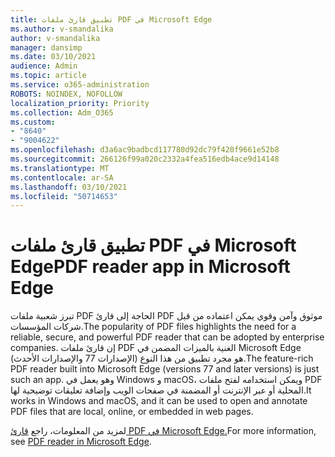 ```yaml
---
title: تطبيق قارئ ملفات PDF في Microsoft Edge
ms.author: v-smandalika
author: v-smandalika
manager: dansimp
ms.date: 03/10/2021
audience: Admin
ms.topic: article
ms.service: o365-administration
ROBOTS: NOINDEX, NOFOLLOW
localization_priority: Priority
ms.collection: Adm_O365
ms.custom:
- "8640"
- "9004622"
ms.openlocfilehash: d3a6ac9badbcd117780d92dc79f420f9661e52b8
ms.sourcegitcommit: 266126f99a020c2332a4fea516edb4ace9d14148
ms.translationtype: MT
ms.contentlocale: ar-SA
ms.lasthandoff: 03/10/2021
ms.locfileid: "50714653"
---
```

# <a name="pdf-reader-app-in-microsoft-edge"></a><span data-ttu-id="a12e6-102">تطبيق قارئ ملفات PDF في Microsoft Edge</span><span class="sxs-lookup"><span data-stu-id="a12e6-102">PDF reader app in Microsoft Edge</span></span>

<span data-ttu-id="a12e6-103">تبرز شعبية ملفات PDF الحاجة إلى قارئ PDF موثوق وآمن وقوي يمكن اعتماده من قبل شركات المؤسسات.</span><span class="sxs-lookup"><span data-stu-id="a12e6-103">The popularity of PDF files highlights the need for a reliable, secure, and powerful PDF reader that can be adopted by enterprise companies.</span></span> <span data-ttu-id="a12e6-104">إن قارئ ملفات PDF الغنية بالميزات المضمن في Microsoft Edge (الإصدارات 77 والإصدارات الأحدث) هو مجرد تطبيق من هذا النوع.</span><span class="sxs-lookup"><span data-stu-id="a12e6-104">The feature-rich PDF reader built into Microsoft Edge (versions 77 and later versions) is just such an app.</span></span> <span data-ttu-id="a12e6-105">وهو يعمل في Windows و macOS، ويمكن استخدامه لفتح ملفات PDF المحلية أو عبر الإنترنت أو المضمنة في صفحات الويب وإضافة تعليقات توضيحية لها.</span><span class="sxs-lookup"><span data-stu-id="a12e6-105">It works in Windows and macOS, and it can be used to open and annotate PDF files that are local, online, or embedded in web pages.</span></span>

<span data-ttu-id="a12e6-106">لمزيد من المعلومات، راجع [قارئ PDF في Microsoft Edge.](https://docs.microsoft.com/deployedge/microsoft-edge-pdf)</span><span class="sxs-lookup"><span data-stu-id="a12e6-106">For more information, see [PDF reader in Microsoft Edge](https://docs.microsoft.com/deployedge/microsoft-edge-pdf).</span></span>
